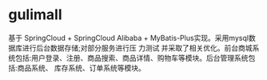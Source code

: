 # gulimall
基于 SpringCloud + SpringCloud Alibaba + MyBatis-Plus实现。采用mysql数据库进行后台数据存储;对部分服务进行压 力测试 并采取了相关优化。前台商城系统包括:用户登录、注册、商品搜索、商品详情、购物车等模块。后台管理系统包括:商品系统、 库存系统、订单系统等模块。
